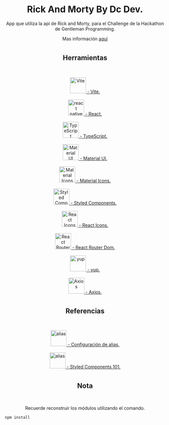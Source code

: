 <h1 align="center">Rick And Morty By Dc Dev.</h1>
<p align="center">
App que utiliza la api de Rick and Morty, para el Challenge de la Hackathon de Gentleman Programming.</p>
<p align="center">
Mas información <a href="https://gentleman-programming-hackathon.netlify.app/ricknmorty-challenge" target="_blank" rel="https://gentleman-programming-hackathon.netlify.app/ricknmorty-challenge" >aquí</a>
</p>
<h1></h1>
<h2 align="center">Herramientas</h2>
<br>
<P align="center">
  <a href="https://vitejs.dev" target="_blank" rel="Vite" >
  <img src="https://vitejs.dev/logo.svg" alt="Vite" width="50" height="50"/>
   - Vite.</a>
  <br><br>
   <a href="https://reactnative.dev" target="_blank" rel="React" >
  <img src="https://d33wubrfki0l68.cloudfront.net/554c3b0e09cf167f0281fda839a5433f2040b349/ecfc9/img/header_logo.svg" alt="react native" width="50" height="50"/>
   - React.</a>
  <br><br>
  <a href="https://www.typescriptlang.org" target="_blank" rel="TypeScript">
  <img src="https://upload.wikimedia.org/wikipedia/commons/4/4c/Typescript_logo_2020.svg" alt="TypeScript" width="50" height="50"/>
   - TypeScript.</a>
  <br><br>
  <a href="https://mui.com/" target="_blank" rel="Material UI">
  <img src="https://mui.com/static/favicon.ico" alt="Material UI" width="50" height="50"/>
    - Material UI.</a>
  <br><br>
  <a href="https://mui.com/material-ui/material-icons/" target="_blank" rel="Material Icons">
  <img src="https://mui.com/static/favicon.ico" alt="Material Icons" width="50" height="50"/>
    - Material Icons.</a>
  <br><br>
  <a href="https://styled-components.com/" target="_blank" rel="Styled Components">
  <img src="https://miro.medium.com/max/318/1*7jRD5QhgARucFKvRHFxpOg.png" alt="Styled Components" width="50" height="50"/>
    - Styled Components.</a>
  <br><br>
  <a href="https://react-icons.github.io/react-icons" target="_blank" rel="REACT-ICONS">
  <img src="https://camo.githubusercontent.com/48d099290b4cb2d7937bcd96e8497cf1845b54a810a6432c70cf944b60b40c77/68747470733a2f2f7261776769742e636f6d2f676f72616e67616a69632f72656163742d69636f6e732f6d61737465722f72656163742d69636f6e732e737667" alt="React Icons" width="50" height="50"/>
    - React Icons.</a>
  <br><br>
  <a href="https://reactrouter.com/en/v6.3.0/getting-started/overview" target="_blank" rel="REACT-ROUTER-DOM">
  <img src="https://reactrouter.com/favicon-dark.png" alt="React Router Dom" width="50" height="50"/>
    - React Router Dom.</a>
  <br><br>
  <a href="https://www.npmjs.com/package/yup" target="_blank" rel="yup">
  <img src="https://static.npmjs.com/58a19602036db1daee0d7863c94673a4.png" alt="yup" width="50" height="50"/>
    - yup.</a>
  <br><br>
  <a href="https://axios-http.com/es/docs/intro" target="_blank" rel="Axios">
  <img src="https://axios-http.com/assets/favicon.ico" alt="Axios" width="50" height="50"/>
    - Axios.</a>
</p>
<h1></h1>
<h2 align="center">Referencias</h2>
<br>
<p align="center">
  <a href="https://dev.to/avxkim/setup-path-aliases-w-react-vite-ts-poa" target="_blank" rel="" >
  <img src="https://dev-to-uploads.s3.amazonaws.com/uploads/logos/resized_logo_UQww2soKuUsjaOGNB38o.png" alt="alias" width="50" height="50"/>
   - Configuración de alias.</a>
  <br><br>
  <a href="https://blog.binpar.com/styled-components-101-1ee6e04e2bce" target="_blank" rel="" >
  <img src="https://miro.medium.com/fit/c/152/152/1*sHhtYhaCe2Uc3IU0IgKwIQ.png" alt="alias" width="50" height="50"/>
   - Styled Components 101.</a>
</p>
<h1></h1>
<h2 align="center">Nota</h2>
  <br>
  <p align="center">
    Recuerde reconstruir los módulos utilizando el comando.
  </p>

    npm install

<h1></h1>

